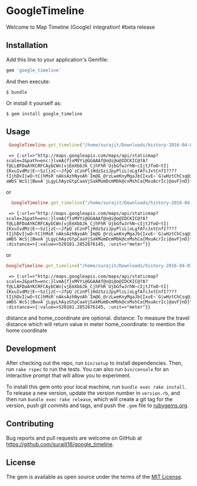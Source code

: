 # GoogleTimeline

Welcome to Map Timeline (Google) integration! #beta release


## Installation

Add this line to your application's Gemfile:

```ruby
gem 'google_timeline'
```

And then execute:

    $ bundle

Or install it yourself as:

    $ gem install google_timeline

## Usage

```ruby
 GoogleTimeline.get_timeline("/home/surajit/Downloads/history-2016-04-03.kml")
```
     => {:url=>"http://maps.googleapis.com/maps/api/staticmap?scale=2&path=enc:}lvmA{f}xMVYi@GGAAAf@n@i@o@IDCKIC@?A?f@LLBFDaAYKCRFCAybCWn[vjEmXbbJk_CjhFhR`UjbGfwJrhN~cIjtJfoO~tI|{KxuIvdMz|E~~Sz[jzC~~JfpQ`zCznPljHdzSziJpyPliL|oLgfAfcJxtCnfI????tIjhDvI|wO~tC|hMsR`nAksAzhNyoAh`Im@G_@rzLweKnyMgaJb{IxvE~`G|wHztChCsq@imFy]ayEohBaDarHnwBirC??aWbS`WcS||BwvA`jLgyLhAyzGtpCaaVjSakMumDcmMbk@cxMshCa{MxuAcrIc|@avF}nD}fDamIgpFmxJe~NszEucRczBosHgsEyxQelEg_EEj@fAeFmLybCeqB_dFk{BqvNcpGqiHwlEygEa{Fg_LezHoiKswL}zGt_Bc|FfjCahSmbBmkI_|DbK&size=600x600&sensor=false"} 

or
```ruby
  GoogleTimeline.get_timeline("/home/surajit/Downloads/history-2016-04-03.kml", {:distance=>true})
```
     => {:url=>"http://maps.googleapis.com/maps/api/staticmap?scale=2&path=enc:}lvmA{f}xMVYi@GGAAAf@n@i@o@IDCKIC@?A?f@LLBFDaAYKCRFCAybCWn[vjEmXbbJk_CjhFhR`UjbGfwJrhN~cIjtJfoO~tI|{KxuIvdMz|E~~Sz[jzC~~JfpQ`zCznPljHdzSziJpyPliL|oLgfAfcJxtCnfI????tIjhDvI|wO~tC|hMsR`nAksAzhNyoAh`Im@G_@rzLweKnyMgaJb{IxvE~`G|wHztChCsq@imFy]ayEohBaDarHnwBirC??aWbS`WcS||BwvA`jLgyLhAyzGtpCaaVjSakMumDcmMbk@cxMshCa{MxuAcrIc|@avF}nD}fDamIgpFmxJe~NszEucRczBosHgsEyxQelEg_EEj@fAeFmLybCeqB_dFk{BqvNcpGqiHwlEygEa{Fg_LezHoiKswL}zGt_Bc|FfjCahSmbBmkI_|DbK&size=600x600&sensor=false", :distance=>{:value=>520181.2852676145, :unit=>"meter"}} 

or
```ruby
GoogleTimeline.get_timeline("/home/surajit/Downloads/history-2016-04-03.kml", {:distance=>true}, {:home_coordinate=>[0,0]})
```
     => {:url=>"http://maps.googleapis.com/maps/api/staticmap?scale=2&path=enc:}lvmA{f}xMVYi@GGAAAf@n@i@o@IDCKIC@?A?f@LLBFDaAYKCRFCAybCWn[vjEmXbbJk_CjhFhR`UjbGfwJrhN~cIjtJfoO~tI|{KxuIvdMz|E~~Sz[jzC~~JfpQ`zCznPljHdzSziJpyPliL|oLgfAfcJxtCnfI????tIjhDvI|wO~tC|hMsR`nAksAzhNyoAh`Im@G_@rzLweKnyMgaJb{IxvE~`G|wHztChCsq@imFy]ayEohBaDarHnwBirC??aWbS`WcS||BwvA`jLgyLhAyzGtpCaaVjSakMumDcmMbk@cxMshCa{MxuAcrIc|@avF}nD}fDamIgpFmxJe~NszEucRczBosHgsEyxQelEg_EEj@fAeFmLybCeqB_dFk{BqvNcpGqiHwlEygEa{Fg_LezHoiKswL}zGt_Bc|FfjCahSmbBmkI_|DbK&size=600x600&sensor=false", :distance=>{:value=>520181.2852676145, :unit=>"meter"}} 

distance and home_coordinate are optional.
distance: To measure the travel distance which will return value in meter
home_coordinate: to mention the home coordinate 


## Development

After checking out the repo, run `bin/setup` to install dependencies. Then, run `rake rspec` to run the tests. You can also run `bin/console` for an interactive prompt that will allow you to experiment.

To install this gem onto your local machine, run `bundle exec rake install`. To release a new version, update the version number in `version.rb`, and then run `bundle exec rake release`, which will create a git tag for the version, push git commits and tags, and push the `.gem` file to [rubygems.org](https://rubygems.org).

## Contributing

Bug reports and pull requests are welcome on GitHub at https://github.com/surajit16/google_timeline.


## License

The gem is available as open source under the terms of the [MIT License](http://opensource.org/licenses/MIT).
